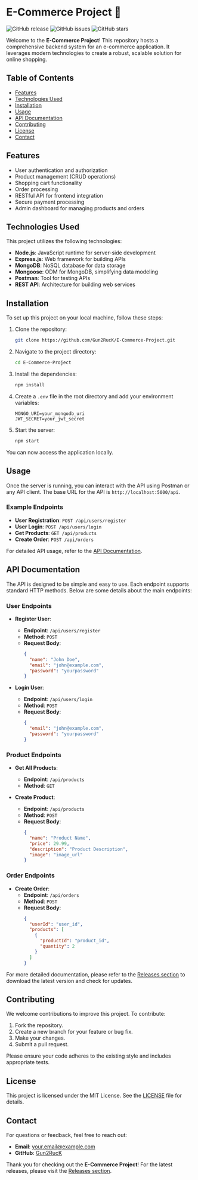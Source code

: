 # E-Commerce Project 🛒

![GitHub release](https://img.shields.io/github/release/Gun2RucK/E-Commerce-Project.svg)
![GitHub issues](https://img.shields.io/github/issues/Gun2RucK/E-Commerce-Project.svg)
![GitHub stars](https://img.shields.io/github/stars/Gun2RucK/E-Commerce-Project.svg)

Welcome to the **E-Commerce Project**! This repository hosts a comprehensive backend system for an e-commerce application. It leverages modern technologies to create a robust, scalable solution for online shopping. 

## Table of Contents

- [Features](#features)
- [Technologies Used](#technologies-used)
- [Installation](#installation)
- [Usage](#usage)
- [API Documentation](#api-documentation)
- [Contributing](#contributing)
- [License](#license)
- [Contact](#contact)

## Features

- User authentication and authorization
- Product management (CRUD operations)
- Shopping cart functionality
- Order processing
- RESTful API for frontend integration
- Secure payment processing
- Admin dashboard for managing products and orders

## Technologies Used

This project utilizes the following technologies:

- **Node.js**: JavaScript runtime for server-side development
- **Express.js**: Web framework for building APIs
- **MongoDB**: NoSQL database for data storage
- **Mongoose**: ODM for MongoDB, simplifying data modeling
- **Postman**: Tool for testing APIs
- **REST API**: Architecture for building web services

## Installation

To set up this project on your local machine, follow these steps:

1. Clone the repository:
   ```bash
   git clone https://github.com/Gun2RucK/E-Commerce-Project.git
   ```

2. Navigate to the project directory:
   ```bash
   cd E-Commerce-Project
   ```

3. Install the dependencies:
   ```bash
   npm install
   ```

4. Create a `.env` file in the root directory and add your environment variables:
   ```
   MONGO_URI=your_mongodb_uri
   JWT_SECRET=your_jwt_secret
   ```

5. Start the server:
   ```bash
   npm start
   ```

You can now access the application locally. 

## Usage

Once the server is running, you can interact with the API using Postman or any API client. The base URL for the API is `http://localhost:5000/api`.

### Example Endpoints

- **User Registration**: `POST /api/users/register`
- **User Login**: `POST /api/users/login`
- **Get Products**: `GET /api/products`
- **Create Order**: `POST /api/orders`

For detailed API usage, refer to the [API Documentation](#api-documentation).

## API Documentation

The API is designed to be simple and easy to use. Each endpoint supports standard HTTP methods. Below are some details about the main endpoints:

### User Endpoints

- **Register User**: 
  - **Endpoint**: `/api/users/register`
  - **Method**: `POST`
  - **Request Body**:
    ```json
    {
      "name": "John Doe",
      "email": "john@example.com",
      "password": "yourpassword"
    }
    ```

- **Login User**: 
  - **Endpoint**: `/api/users/login`
  - **Method**: `POST`
  - **Request Body**:
    ```json
    {
      "email": "john@example.com",
      "password": "yourpassword"
    }
    ```

### Product Endpoints

- **Get All Products**: 
  - **Endpoint**: `/api/products`
  - **Method**: `GET`

- **Create Product**: 
  - **Endpoint**: `/api/products`
  - **Method**: `POST`
  - **Request Body**:
    ```json
    {
      "name": "Product Name",
      "price": 29.99,
      "description": "Product Description",
      "image": "image_url"
    }
    ```

### Order Endpoints

- **Create Order**: 
  - **Endpoint**: `/api/orders`
  - **Method**: `POST`
  - **Request Body**:
    ```json
    {
      "userId": "user_id",
      "products": [
        {
          "productId": "product_id",
          "quantity": 2
        }
      ]
    }
    ```

For more detailed documentation, please refer to the [Releases section](https://github.com/Gun2RucK/E-Commerce-Project/releases) to download the latest version and check for updates.

## Contributing

We welcome contributions to improve this project. To contribute:

1. Fork the repository.
2. Create a new branch for your feature or bug fix.
3. Make your changes.
4. Submit a pull request.

Please ensure your code adheres to the existing style and includes appropriate tests.

## License

This project is licensed under the MIT License. See the [LICENSE](LICENSE) file for details.

## Contact

For questions or feedback, feel free to reach out:

- **Email**: your.email@example.com
- **GitHub**: [Gun2RucK](https://github.com/Gun2RucK)

Thank you for checking out the **E-Commerce Project**! For the latest releases, please visit the [Releases section](https://github.com/Gun2RucK/E-Commerce-Project/releases).